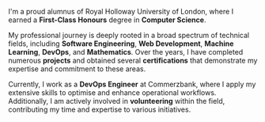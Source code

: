 I'm a proud alumnus of Royal Holloway University of London, where I earned a **First-Class Honours** degree in **Computer Science**. 

My professional journey is deeply rooted in a broad spectrum of technical fields, including **Software Engineering**, **Web Development**, **Machine Learning**, **DevOps**, and **Mathematics**. Over the years, I have completed numerous **projects** and obtained several **certifications** that demonstrate my expertise and commitment to these areas.

Currently, I work as a **DevOps Engineer** at Commerzbank, where I apply my extensive skills to optimise and enhance operational workflows. Additionally, I am actively involved in **volunteering** within the field, contributing my time and expertise to various initiatives.